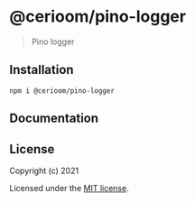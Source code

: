 # @cerioom/pino-logger

> Pino logger

## Installation

```
npm i @cerioom/pino-logger
```

## Documentation


## License

Copyright (c) 2021

Licensed under the [MIT license](LICENSE).
